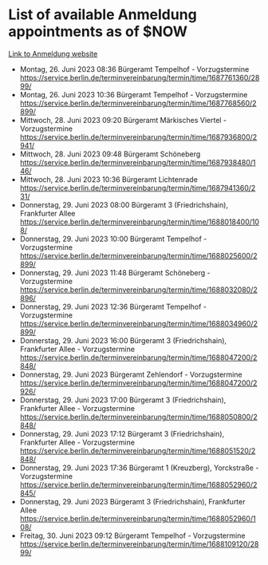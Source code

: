 # List of available Anmeldung appointments as of $NOW
[Link to Anmeldung website](https://service.berlin.de/terminvereinbarung/termin/tag.php?termin=1&anliegen[]=120686&dienstleisterlist=122210,122217,327316,122219,327312,122227,327314,122231,327346,122243,327348,122254,122252,329742,122260,329745,122262,329748,122271,327278,122273,327274,122277,327276,330436,122280,327294,122282,327290,122284,327292,122291,327270,122285,327266,122286,327264,122296,327268,150230,329760,122297,327286,122294,327284,122312,329763,122314,329775,122304,327330,122311,327334,122309,327332,317869,122281,327352,122279,329772,122283,122276,327324,122274,327326,122267,329766,122246,327318,122251,327320,122257,327322,122208,327298,122226,327300&herkunft=http%3A%2F%2Fservice.berlin.de%2Fdienstleistung%2F120686%2F)
- Montag, 26. Juni 2023 08:36 Bürgeramt Tempelhof - Vorzugstermine https://service.berlin.de/terminvereinbarung/termin/time/1687761360/2899/
- Montag, 26. Juni 2023 10:36 Bürgeramt Tempelhof - Vorzugstermine https://service.berlin.de/terminvereinbarung/termin/time/1687768560/2899/
- Mittwoch, 28. Juni 2023 09:20 Bürgeramt Märkisches Viertel - Vorzugstermine https://service.berlin.de/terminvereinbarung/termin/time/1687936800/2941/
- Mittwoch, 28. Juni 2023 09:48 Bürgeramt Schöneberg https://service.berlin.de/terminvereinbarung/termin/time/1687938480/146/
- Mittwoch, 28. Juni 2023 10:36 Bürgeramt Lichtenrade https://service.berlin.de/terminvereinbarung/termin/time/1687941360/231/
- Donnerstag, 29. Juni 2023 08:00 Bürgeramt 3 (Friedrichshain), Frankfurter Allee https://service.berlin.de/terminvereinbarung/termin/time/1688018400/108/
- Donnerstag, 29. Juni 2023 10:00 Bürgeramt Tempelhof - Vorzugstermine https://service.berlin.de/terminvereinbarung/termin/time/1688025600/2899/
- Donnerstag, 29. Juni 2023 11:48 Bürgeramt Schöneberg - Vorzugstermine https://service.berlin.de/terminvereinbarung/termin/time/1688032080/2896/
- Donnerstag, 29. Juni 2023 12:36 Bürgeramt Tempelhof - Vorzugstermine https://service.berlin.de/terminvereinbarung/termin/time/1688034960/2899/
- Donnerstag, 29. Juni 2023 16:00 Bürgeramt 3 (Friedrichshain), Frankfurter Allee - Vorzugstermine https://service.berlin.de/terminvereinbarung/termin/time/1688047200/2848/
- Donnerstag, 29. Juni 2023  Bürgeramt Zehlendorf - Vorzugstermine https://service.berlin.de/terminvereinbarung/termin/time/1688047200/2926/
- Donnerstag, 29. Juni 2023 17:00 Bürgeramt 3 (Friedrichshain), Frankfurter Allee - Vorzugstermine https://service.berlin.de/terminvereinbarung/termin/time/1688050800/2848/
- Donnerstag, 29. Juni 2023 17:12 Bürgeramt 3 (Friedrichshain), Frankfurter Allee - Vorzugstermine https://service.berlin.de/terminvereinbarung/termin/time/1688051520/2848/
- Donnerstag, 29. Juni 2023 17:36 Bürgeramt 1 (Kreuzberg), Yorckstraße - Vorzugstermine https://service.berlin.de/terminvereinbarung/termin/time/1688052960/2845/
- Donnerstag, 29. Juni 2023  Bürgeramt 3 (Friedrichshain), Frankfurter Allee https://service.berlin.de/terminvereinbarung/termin/time/1688052960/108/
- Freitag, 30. Juni 2023 09:12 Bürgeramt Tempelhof - Vorzugstermine https://service.berlin.de/terminvereinbarung/termin/time/1688109120/2899/
